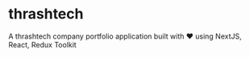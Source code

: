 # thrashtech
A thrashtech company portfolio application built with ❤️ using NextJS, React, Redux Toolkit
